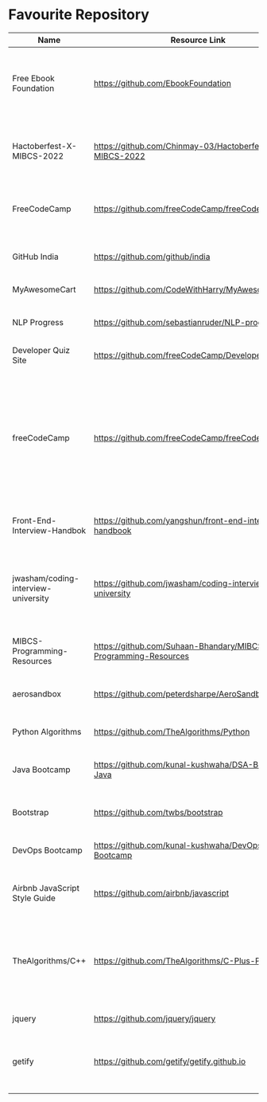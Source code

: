 # Favourite Repository
Name | Resource Link | Information
------ | ------- | --------------
Free Ebook Foundation | https://github.com/EbookFoundation | It consists of thousands of books, overseeing various concepts and covers hundreds of programming languages. 
Hactoberfest-X-MIBCS-2022 |https://github.com/Chinmay-03/Hactoberfest-X-MIBCS-2022 | Hactoberfest X MIBCS 2022 repo for students to contribute in open source projects within campus
FreeCodeCamp|https://github.com/freeCodeCamp/freeCodeCamp | freeCodeCamp.org's open-source codebase and curriculum. Learn to code for free
GitHub India | https://github.com/github/india | GitHub resources and information for the developer community in India 
MyAwesomeCart| https://github.com/CodeWithHarry/MyAwesomeCart | A Django E commerce website.
NLP Progress | https://github.com/sebastianruder/NLP-progress | contains dataset for NLP training including Bengali, Arabic and Nepali.
Developer Quiz Site | https://github.com/freeCodeCamp/Developer_Quiz_Site | hosts 700+ multiple choice questions
freeCodeCamp | https://github.com/freeCodeCamp/freeCodeCamp | freeCodeCamp.org is a friendly community where you can learn to code for free. It is run by a donor-supported 501(c)(3) nonprofit to help millions of busy adults transition into tech. Our community has already helped more than 40,000 people get their first developer job.
Front-End-Interview-Handbok|https://github.com/yangshun/front-end-interview-handbook|  Front End interview preparation materials for busy engineers.
jwasham/coding-interview-university |https://github.com/jwasham/coding-interview-university | This repo help to prepare you well for a technical interview at just about any software company, including the giants: Amazon, Facebook, Google, and Microsoft.
MIBCS-Programming-Resources | https://github.com/Suhaan-Bhandary/MIBCS-Programming-Resources |Students can easily contribute for Hactoberfest'22
aerosandbox|https://github.com/peterdsharpe/AeroSandbox| This repository makes the user to understand aircraft design and structure in better way.
Python Algorithms | https://github.com/TheAlgorithms/Python | One stop solution for python codes
Java Bootcamp |https://github.com/kunal-kushwaha/DSA-Bootcamp-Java| This repository has all the resources to practice and learn Java , DSA & OOP in Java.
Bootstrap | https://github.com/twbs/bootstrap | Best Web design framework for web developers.
DevOps Bootcamp | https://github.com/kunal-kushwaha/DevOps-Bootcamp | This repository contains all the required information for DevOps.
Airbnb JavaScript Style Guide | https://github.com/airbnb/javascript | This repo is the ultimate styling guide for javascript learners.
TheAlgorithms/C++ | https://github.com/TheAlgorithms/C-Plus-Plus | Collection of various algorithms in mathematics, machine learning, computer science and physics implemented in C++ for educational purposes.
jquery | https://github.com/jquery/jquery | This repo contains all required info of jquery
getify | https://github.com/getify/getify.github.io | You Don’t Know JavaScript is without a doubt the unofficial reference book for the freeCodeCamp community. 
